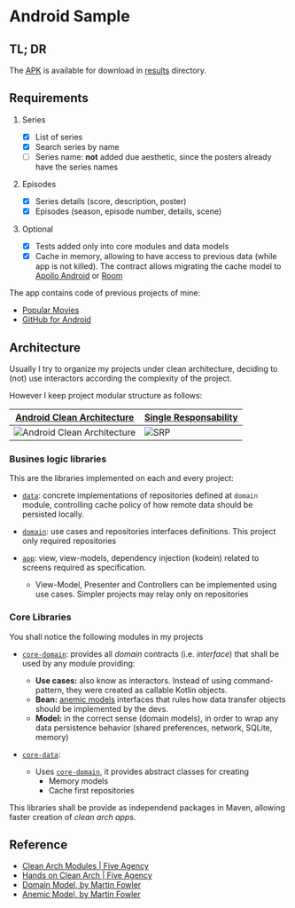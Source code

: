# Android Sample

## TL; DR

The [APK](result/app-debug.apk) is available for download in [results](./results) directory.

## Requirements

  1. Series
     - [x] List of series
     - [x] Search series by name
     - [ ] Series name: **not** added due aesthetic, since the posters already have the series names

  2. Episodes

     - [x] Series details (score, description, poster)
     - [x] Episodes (season, episode number, details, scene)

  3. Optional

     - [x] Tests added only into core modules and data models
     - [x] Cache in memory, allowing to have access to previous data (while app is not killed). The contract allows migrating the cache model to [Apollo Android][apollo-url] or [Room][room-url]

The app contains code of previous projects of mine:

  - [Popular Movies][popular-movies-url]
  - [GitHub for Android][github-url]

## Architecture

Usually I try to organize my projects under clean architecture, deciding to (not) use interactors according the complexity of the project. 

However I keep project modular structure as follows:

| [Android Clean Architecture][aca-img] | [**Single Responsability**][srp-url]  |
|------|------|
| ![Android Clean Architecture][aca-img] | ![SRP][srp-img] |

### Busines logic libraries

This are the libraries implemented on each and every project:

  - [`data`](./data): concrete implementations of repositories defined at `domain` module, controlling cache policy of how remote data should be persisted locally.

  - [`domain`](./domain): use cases and repositories interfaces definitions. This project only required repositories

  - [`app`](./app): view, view-models, dependency injection (kodein) related to screens required as specification.
    - View-Model, Presenter and Controllers can be implemented using use cases. Simpler projects may relay only on repositories

### Core Libraries

You shall notice the following modules in my projects

  - [`core-domain`](./core-domain): provides all _domain_ contracts (i.e. _interface_) that shall be used by any module providing:

    - **Use cases:** also know as interactors. Instead of using command-pattern, they were created as callable Kotlin objects.
    - **Bean:** [anemic models][anemic-model-url] interfaces that rules how data transfer objects should be implemented by the devs.
    - **Model:** in the correct sense (domain models), in order to wrap any data persistence behavior (shared preferences, network, SQLite, memory)

  - [`core-data`](./core-data):
      - Uses [`core-domain`](./core-domain), it provides abstract classes for creating
        - Memory models
        - Cache first repositories

This libraries shall be provide as independend packages in Maven, allowing faster creation of _clean arch apps_.

## Reference

  - [Clean Arch Modules | Five Agency][srp-url]
  - [Hands on Clean Arch | Five Agency][aca-url]
  - [Domain Model, by Martin Fowler][domain-model-url]
  - [Anemic Model, by Martin Fowler][anemic-model-url]

[popular-movies-url]: https://github.com/jpventura/popularmovies
[github-url]: https://github.com/jpventura/github

[aca-img]: https://five.agency/wp-content/uploads/2017/06/graf_2_B-1.png
[aca-url]: https://five.agency/android-architecture-part-3-applying-clean-architecture-android/

[apollo-url]: https://www.apollographql.com/docs/kotlin/
[room-url]: https://developer.android.com/jetpack/androidx/releases/room

[srp-img]: https://five.agency/wp-content/uploads/2016/11/Graph-4-1.png
[srp-url]: https://five.agency/android-architecture-part-3-applying-clean-architecture-android/

[anemic-model-url]: https://martinfowler.com/bliki/AnemicDomainModel.html

[domain-model-url]: https://martinfowler.com/eaaCatalog/domainModel.html
